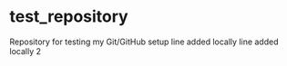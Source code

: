 # test_repository
Repository for testing my Git/GitHub setup
line added locally
line added locally 2